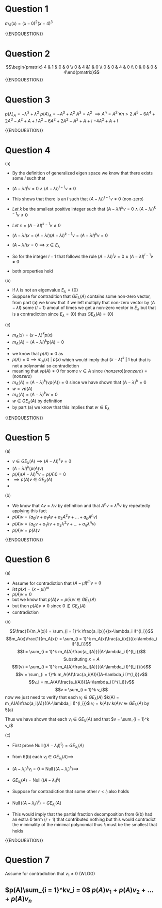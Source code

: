 # Question 1

$m_A(x) = (x-0)^2(x-4)^3$

{{ENDQUESTION}}

# Question 2

$$\begin{pmatrix} 4 & 1 & 0 & 0 \\ 0 & 4 &1 & 0  \\ 0 & 0 & 4 & 0 \\ 0 & 0 & 0 & 4\end{pmatrix}$$
{{ENDQUESTION}}

# Question 3

$p(\lambda)_A = -\lambda^3 + \lambda^2$
$p(A)_A = -A^3 + A^2$
$A^3 = A^2$
$\implies A^n = A^2 \; \forall n > 2$
$A^5 -6A^4+2A^3 - A^2 + A + I$
$A^2 -6A^2+2A^2 - A^2 + A + I$
$-4A^2 + A + I$

{{ENDQUESTION}}

# Question 4

(a)

- By the definition of generalized eigen space we know that there exists some $l$ such that 
- $(A-\lambda I)^lv = 0 \land (A-\lambda I)^{l-1}v \neq 0$
- This shows that there is an $l$ such that $(A-\lambda I)^{l-1}v \neq 0$ (non-zero)

- $Let \; k \text{ be the smallest positive integer such that } (A-\lambda I)^kv = 0 \land (A-\lambda I)^{k-1}v \neq 0$ 
- $Let \; x = (A-\lambda I)^{k-1}v \neq 0$

- $(A-\lambda I)x = (A-\lambda I)(A-\lambda I)^{k-1}v = (A-\lambda I)^{k}v = 0$
- $(A-\lambda I)x = 0 \implies x \in E_\lambda$

- So for the integer $l-1$ that follows the rule  $(A-\lambda I)^lv = 0 \land (A-\lambda I)^{l-1}v \neq 0$
- both properties hold

(b)

- If $\lambda$ is not an eigenvalue $E_\lambda = \{0\}$ 
- Suppose for contradition that $GE_\lambda(A)$ contains some non-zero vector, from part (a) we know that if we left multiply that non-zero vector by $(A-\lambda I)$ some ($l-1$) amout of times we get a non-zero vector in $E_\lambda$ but that is a contradiction since $E_\lambda = \{0\}$ thus $GE_\lambda(A) = \{0\}$

(c)

- $m_A(x) = (x-\lambda)^kp(x)$
- $m_A(A) = (A-\lambda I)^kp(A) = 0$
- 
- we know that $p(A) \neq 0$ as 
- $p(A) = 0 \implies m_A(x) \; | \; p(x)$ which would imply that $(x-\lambda)^k \;| \; 1$ but that is not a polynomial so contradiction
- meaning that $vp(A) \neq 0$ for some $v \in A$  since $(nonzero)(nonzero) = (nonzero)$
- $m_A(A) = (A-\lambda)^k(vp(A)) = 0$ since we have shown that $(A-\lambda)^k = 0$
- $w = vp(A)$
- $m_A(A) = (A - \lambda)^kw = 0$
- $w \in GE_\lambda(A)$ by definition
- by part (a) we know that this implies that $w \in E_\lambda$

{{ENDQUESTION}}

# Question 5

(a)

- $v \in GE_\lambda(A) \implies (A-\lambda I)^kv = 0$
- $(A-\lambda I)^k(p(A)v)$
- $p(A)(A-\lambda I)^Kv = p(A)0 = 0$
- $\implies p(A)v \in GE_\lambda(A)$
- 
(b)

- We know that $Av = \lambda v$ by definition and that $A^nv = \lambda^n v$ by repeatedly applying this fact
- $p(A)v = (a_0Iv + a_1Av + a_2A^2v + \dots + a_nA^nv)$
- $p(A)v = (a_0v + a_1\lambda v + a_2\lambda^2v + \dots + a_n\lambda^nv)$
- $p(A)v = p(\lambda)v$

{{ENDQUESTION}}

# Question 6

(a)

- Assume for contradiction that $(A-\mu I)^mv = 0$
- $let \; p(x) = (x - \mu I) ^m$
- $p(A)v = 0$
- but we know that $p(A)v = p(\lambda)v \in GE_\lambda(A)$
- but then $p(A)v \neq 0$ since $0 \notin GE_\lambda(A)$
- contradiction

(b)

$$\frac{1}{m_A(x)} = \sum_{i = 1}^k \frac{a_i(x)}{(x-\lambda_i I)^{l_i}}$$
$$m_A(x)\frac{1}{m_A(x)} = \sum_{i = 1}^k m_A(x)\frac{a_i(x)}{(x-\lambda_i I)^{l_i}}$$
$$I = \sum_{i = 1}^k m_A(A)\frac{a_i(A)}{(A-\lambda_i I)^{l_i}}$$
$$\text{ Substituting }x = A$$
$$I(v) = \sum_{i = 1}^k m_A(A)\frac{a_i(A)}{(A-\lambda_i I)^{l_i}}(v)$$
$$v = \sum_{i = 1}^k m_A(A)\frac{a_i(A)}{(A-\lambda_i I)^{l_i}}v$$
$$v_i = m_A(A)\frac{a_i(A)}{(A-\lambda_i I)^{l_i}}v$$
$$v = \sum_{i = 1}^k v_i$$
now we just need to verify that each $v_i \in GE_\lambda(A)$ 
$k(A) =  m_A(A)\frac{a_i(A)}{(A-\lambda_i I)^{l_i}}$
$v_i = k(A)v$
$k(A)v \in GE_\lambda(A)$ by 5(a)

Thus we have shown that each $v_i \in GE_\lambda(A)$ and that $v = \sum_{i = 1}^k v_i$

(c)

- First prove $\operatorname{Null}((A-\lambda_i I)^{l_i}) = GE_{\lambda_i}(A)$
- from 6(b) each $v_i \in GE_{\lambda_i}(A) \implies$
- $(A-\lambda_i)^{l_i}v_i = 0 \equiv \operatorname{Null}((A-\lambda_i)^{l_i}) \implies$
- $GE_{\lambda_i}(A) = \operatorname{Null}((A-\lambda_i)^{l_i})$

- Suppose for contradiction that some other $r < l_i$ also holds
- $\operatorname{Null}((A-\lambda_i I)^{r}) = GE_{\lambda_i}(A)$
- This would imply that the partial fraction decomposition from 6(b) had an extra 0 term $(r+1)$ that contributed nothing but this would contradict the minimality of the minimal polynomial thus $l_i$ must be the smallest that holds

{{ENDQUESTION}}

# Question 7

Assume for contradiction that $v_1 \neq 0$ (WLOG)

$p(A)\sum_{i = 1}^kv_i = 0$
$p(A)v_1 + p(A)v_2 + \dots + p(A)v_n$
- 